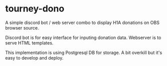 # tourney-dono

A simple discord bot / web server combo to display H1A donations on OBS browser source.

Discord bot is for easy interface for inputing donation data. Webserver is to serve HTML templates.

This implementation is using Postgresql DB for storage. A bit overkill but it's easy to develop and deploy.
